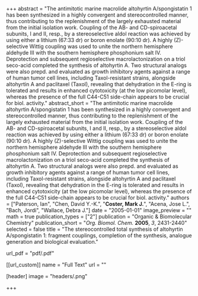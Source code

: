 +++
abstract = "The antimitotic marine macrolide altohyrtin A/spongistatin 1 has been synthesized in a highly convergent and stereocontrolled manner, thus contributing to the replenishment of the largely exhausted material from the initial isolation work.  Coupling of the AB- and CD-spiroacetal subunits, I and II, resp., by a stereoselective aldol reaction was achieved by using either a lithium (67:33 dr) or boron enolate (90:10 dr).  A highly (Z)-selective Wittig coupling was used to unite the northern hemisphere aldehyde III with the southern hemisphere phosphonium salt IV.  Deprotection and subsequent regioselective macrolactonization on a triol seco-acid completed the synthesis of altohyrtin A.  Two structural analogs were also prepd. and evaluated as growth inhibitory agents against a range of human tumor cell lines, including Taxol-resistant strains, alongside altohyrtin A and paclitaxel (Taxol), revealing that dehydration in the E-ring is tolerated and results in enhanced cytotoxicity (at the low picomolar level), whereas the presence of the full C44-C51 side-chain appears to be crucial for biol. activity."
abstract_short = "The antimitotic marine macrolide altohyrtin A/spongistatin 1 has been synthesized in a highly convergent and stereocontrolled manner, thus contributing to the replenishment of the largely exhausted material from the initial isolation work.  Coupling of the AB- and CD-spiroacetal subunits, I and II, resp., by a stereoselective aldol reaction was achieved by using either a lithium (67:33 dr) or boron enolate (90:10 dr).  A highly (Z)-selective Wittig coupling was used to unite the northern hemisphere aldehyde III with the southern hemisphere phosphonium salt IV.  Deprotection and subsequent regioselective macrolactonization on a triol seco-acid completed the synthesis of altohyrtin A.  Two structural analogs were also prepd. and evaluated as growth inhibitory agents against a range of human tumor cell lines, including Taxol-resistant strains, alongside altohyrtin A and paclitaxel (Taxol), revealing that dehydration in the E-ring is tolerated and results in enhanced cytotoxicity (at the low picomolar level), whereas the presence of the full C44-C51 side-chain appears to be crucial for biol. activity."
authors = ["Paterson, Ian", "Chen, David Y.-K.", "**Coster, Mark J.**", "Acena, Jose L.", "Bach, Jordi", "Wallace, Debra J."]
date = "2005-01-01"
image_preview = ""
math = true
publication_types = ["2"]
publication = "Organic & Biomolecular Chemistry"
publication_short = "_Org. Biomol. Chem._ **2005**, _3_, 2431-2440"
selected = false
title = "The stereocontrolled total synthesis of altohyrtin A/spongistatin 1: fragment couplings, completion of the synthesis, analogue generation and biological evaluation."

url_pdf = "pdf/.pdf"

[[url_custom]]
  name = "Full Text"
  url = ""

[header]
image = "headers/.png"


+++
